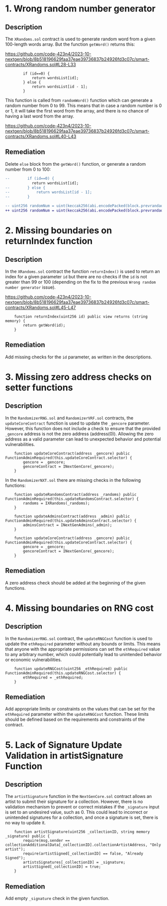 # 1. Wrong random number generator

## Description

The `XRandoms.sol` contract is used to generate random word from a given 100-length words array. But the function `getWord()` returns this:

https://github.com/code-423n4/2023-10-nextgen/blob/8b518196629faa37eae39736837b24926fd3c07c/smart-contracts/XRandoms.sol#L28-L33

```solidity
        if (id==0) {
            return wordsList[id];
        } else {
            return wordsList[id - 1];
        }
```

This function is called from `randomWord()` function which can generate a random number from 0 to 99. This means that in case a random number is 0 or 1, it will take the first word from the array, and there is no chance of having a last word from the array.

https://github.com/code-423n4/2023-10-nextgen/blob/8b518196629faa37eae39736837b24926fd3c07c/smart-contracts/XRandoms.sol#L40-L43

## Remediation

Delete `else` block from the `getWord()` function, or generate a random number from 0 to 100:

```diff
--        if (id==0) {
            return wordsList[id];
--        } else {
--            return wordsList[id - 1];
--        }
```

```diff
-- uint256 randomNum = uint(keccak256(abi.encodePacked(block.prevrandao, blockhash(block.number - 1), block.timestamp))) % 100;
++ uint256 randomNum = uint(keccak256(abi.encodePacked(block.prevrandao, blockhash(block.number - 1), block.timestamp))) % 101;
```

# 2. Missing boundaries on returnIndex function

## Description

In the `XRandoms.sol` contract the function `returnIndex()` is used to return an index for a given parameter `id` but there are no checks if the `id` is not greater than 99 or 100 (depending on the fix to the previous `Wrong random number generator` issue).

https://github.com/code-423n4/2023-10-nextgen/blob/8b518196629faa37eae39736837b24926fd3c07c/smart-contracts/XRandoms.sol#L45-L47

```solidity
    function returnIndex(uint256 id) public view returns (string memory) {
        return getWord(id);
    }
```

## Remediation

Add missing checks for the `id` parameter, as written in the descriptions.

# 3. Missing zero address checks on setter functions

## Description

In the `RandomizerRNG.sol` and `RandomizerVRF.sol` contracts, the `updateCoreContract` function is used to update the `_gencore` parameter. However, this function does not include a check to ensure that the provided `_gencore` address is not the zero address (address(0)). Allowing the zero address as a valid parameter can lead to unexpected behavior and potential vulnerabilities.

```solidity
    function updateCoreContract(address _gencore) public FunctionAdminRequired(this.updateCoreContract.selector) { 
        gencore = _gencore;
        gencoreContract = INextGenCore(_gencore);
    }
```

In the `RandomizerNXT.sol` there are missing checks in the following functions:

```solidity
    function updateRandomsContract(address _randoms) public FunctionAdminRequired(this.updateRandomsContract.selector) {
        randoms = IXRandoms(_randoms);
    }

    function updateAdminsContract(address _admin) public FunctionAdminRequired(this.updateAdminsContract.selector) {
        adminsContract = INextGenAdmins(_admin);
    }

    function updateCoreContract(address _gencore) public FunctionAdminRequired(this.updateCoreContract.selector) { 
        gencore = _gencore;
        gencoreContract = INextGenCore(_gencore);
    }
```

## Remediation

A zero address check should be added at the beginning of the given functions.

# 4. Missing boundaries on RNG cost

## Description

In the `RandomizerRNG.sol` contract, the `updateRNGCost` function is used to update the `ethRequired` parameter without any bounds or limits. This means that anyone with the appropriate permissions can set the `ethRequired` value to any arbitrary number, which could potentially lead to unintended behavior or economic vulnerabilities.

```solidity
    function updateRNGCost(uint256 _ethRequired) public FunctionAdminRequired(this.updateRNGCost.selector) {
        ethRequired = _ethRequired;
    }
```

## Remediation

Add appropriate limits or constraints on the values that can be set for the `ethRequired` parameter within the `updateRNGCost` function. These limits should be defined based on the requirements and constraints of the contract.

# 5. Lack of Signature Update Validation in artistSignature Function

## Description

The `artistSignature` function in the `NextGenCore.sol` contract allows an artist to submit their signature for a collection. However, there is no validation mechanism to prevent or correct mistakes if the `_signature` input is set to an undesired value, such as 0. This could lead to incorrect or unintended signatures for a collection, and once a signature is set, there is no way to update it.

```solidity
    function artistSignature(uint256 _collectionID, string memory _signature) public {
        require(msg.sender == collectionAdditionalData[_collectionID].collectionArtistAddress, "Only artist");
        require(artistSigned[_collectionID] == false, "Already Signed");
        artistsSignatures[_collectionID] = _signature;
        artistSigned[_collectionID] = true;
    }
```

## Remediation

Add empty `_signature` check in the given function.